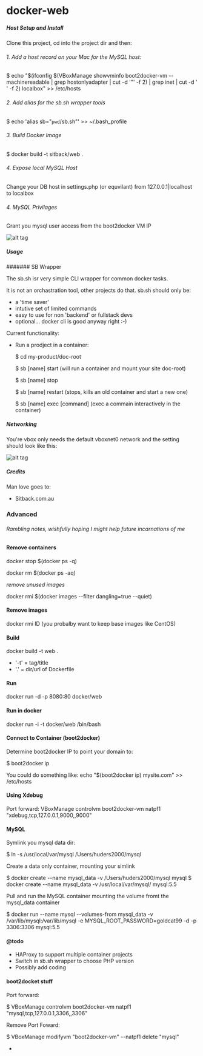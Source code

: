 docker-web
==========

##### Host Setup and Install

Clone this project, cd into the project dir and then:

###### 1. Add a host record on your Mac for the MySQL host:

$ echo "$(ifconfig $(VBoxManage showvminfo boot2docker-vm --machinereadable | grep hostonlyadapter | cut -d '"' -f 2) | grep inet | cut -d ' ' -f 2) localbox" >> /etc/hosts

###### 2. Add alias for the sb.sh wrapper tools

$ echo 'alias sb="`pwd`/sb.sh"' >> ~/.bash_profile

###### 3. Build Docker Image

$ docker build -t sitback/web .

###### 4. Expose local MySQL Host

Change your DB host in settings.php (or equvilant) from 127.0.0.1|localhost to localbox

###### 4. MySQL Privilages

Grant you mysql user access from the boot2docker VM IP


![alt tag](https://raw.github.com/paulhudson/docker-web/master/_docs/img/mysql-add-host.png)



##### Usage

####### SB Wrapper

The sb.sh isr very simple CLI wrapper for common docker tasks.

It is not an orchastration tool, other projects do that. sb.sh should only be:

- a 'time saver'
- intutive set of limited commands
- easy to use for non 'backend' or fullstack devs
- optional... docker cli is good anyway right :-)

Current functionality:

 - Run a prodject in a container:

 	$ cd my-product/doc-root

 	$ sb [name] start (will run a container and mount your site doc-root)

 	$ sb [name] stop

 	$ sb [name] restart (stops, kills an old container and start a new one)

 	$ sb [name] exec [command] (exec a commain interactively in the container)


##### Networking

You're vbox only needs the default vboxnet0 network and the setting should look like this:

![alt tag](https://raw.github.com/paulhudson/docker-web/master/_docs/img/vbox-network-settings.png)

##### Credits

Man love goes to:

- Sitback.com.au



### Advanced

###### Rambling notes, wishfully hoping I might help future incarnations of me

#### Remove containers

docker stop $(docker ps -q)

docker rm $(docker ps -aq)

*remove unused images*

docker rmi $(docker images --filter dangling=true --quiet)

#### Remove images
docker rmi ID  (you probalby want to keep base images like CentOS)

#### Build
docker build -t web .

- '-t' = tag/title
- '.' = dir/url of Dockerfile

#### Run

docker run -d -p 8080:80 docker/web

#### Run in docker

docker run -i -t docker/web /bin/bash

#### Connect to Container (boot2docker)

Determine boot2docker IP to point your domain to:

$ boot2docker ip

You could do something like:
echo "$(boot2docker ip) mysite.com" >> /etc/hosts

#### Using Xdebug

Port forward:
VBoxManage controlvm boot2docker-vm natpf1 "xdebug,tcp,127.0.0.1,9000,,9000"

#### MySQL

Symlink you mysql data dir:

$ ln -s /usr/local/var/mysql /Users/huders2000/mysql


Create a data only container, mounting your simlink

$ docker create --name mysql_data -v /Users/huders2000/mysql mysql
$ docker create --name mysql_data -v /usr/local/var/mysql/ mysql:5.5


Pull and run the MySQL container mounting the volume fromt the mysql_data container

$ docker run --name mysql --volumes-from mysql_data -v /var/lib/mysql:/var/lib/mysql -e MYSQL_ROOT_PASSWORD=goldcat99 -d -p 3306:3306 mysql:5.5


#### @todo
- HAProxy to support multiple container projects
- Switch in sb.sh wrapper to choose PHP version
- Possibly add coding 


#### boot2docket stuff


Port forward:

$ VBoxManage controlvm boot2docker-vm natpf1 "mysql,tcp,127.0.0.1,3306,,3306"


Remove Port Foward:
 
$ VBoxManage modifyvm "boot2docker-vm" --natpf1 delete "mysql"
 
 
 
 - 